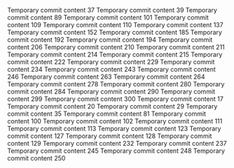 Temporary commit content 37
Temporary commit content 39
Temporary commit content 89
Temporary commit content 101
Temporary commit content 109
Temporary commit content 110
Temporary commit content 137
Temporary commit content 152
Temporary commit content 185
Temporary commit content 192
Temporary commit content 194
Temporary commit content 206
Temporary commit content 210
Temporary commit content 211
Temporary commit content 214
Temporary commit content 215
Temporary commit content 222
Temporary commit content 229
Temporary commit content 234
Temporary commit content 243
Temporary commit content 246
Temporary commit content 263
Temporary commit content 264
Temporary commit content 278
Temporary commit content 280
Temporary commit content 284
Temporary commit content 290
Temporary commit content 299
Temporary commit content 300
Temporary commit content 17
Temporary commit content 20
Temporary commit content 29
Temporary commit content 35
Temporary commit content 81
Temporary commit content 100
Temporary commit content 102
Temporary commit content 111
Temporary commit content 113
Temporary commit content 123
Temporary commit content 127
Temporary commit content 128
Temporary commit content 129
Temporary commit content 232
Temporary commit content 237
Temporary commit content 245
Temporary commit content 248
Temporary commit content 250
